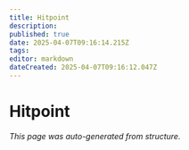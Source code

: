 ```yaml
---
title: Hitpoint
description: 
published: true
date: 2025-04-07T09:16:14.215Z
tags: 
editor: markdown
dateCreated: 2025-04-07T09:16:12.047Z
---
```


# Hitpoint

*This page was auto-generated from structure.*